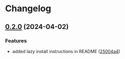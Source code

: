 # Changelog

## [0.2.0](https://github.com/tummetott/unimpaired.nvim/compare/v0.1.0...v0.2.0) (2024-04-02)


### Features

* added lazy install instructions in README ([25004a4](https://github.com/tummetott/unimpaired.nvim/commit/25004a404327bef9ba094f546539552f3e5153aa))
